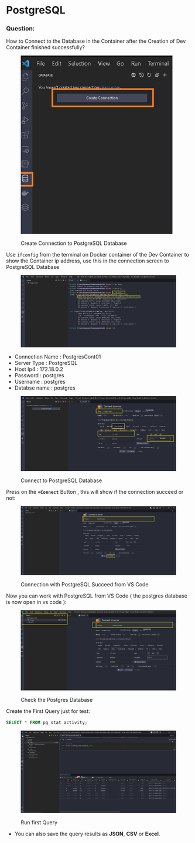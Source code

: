 # PostgreSQL

### Question:

How to Connect to the Database in the Container after the Creation of Dev Container finished successfully?

<figure><img src="../.gitbook/assets/01-connect-to-postgresql-database-from-vscode.png" alt=""><figcaption><p>Create Connection to PostgreSQL Database</p></figcaption></figure>

Use `ifconfig` from the terminal on Docker container of the Dev Container to show the Container ip address, use this in the connection screen to PostgreSQL Database

<figure><img src="../.gitbook/assets/04-ifconfig-command-in-docker-container.png" alt=""><figcaption></figcaption></figure>

* Connection Name : PostgresCont01
* Server Type : PostgreSQL
* Host Ip4 : 172.18.0.2
* Password : postgres
* Username : postgres
* Databse name : postgres

<figure><img src="../.gitbook/assets/02-connection-parameters--to-postgresql-database-from-vscode.png" alt=""><figcaption><p>Connect to PostgreSQL Database</p></figcaption></figure>

Press on the **`+Connect`** Button , this will show if the connection succeed or not:

<figure><img src="../.gitbook/assets/03-connection-success--to-postgresql-database-from-vscode.png" alt=""><figcaption><p>Connection with PostgreSQL Succeed from VS Code</p></figcaption></figure>

Now you can work with PostgreSQL from VS Code ( the postgres database is now open in vs code ):

<figure><img src="../.gitbook/assets/05-vscode-connected-to-postgresql.png" alt=""><figcaption><p>Check the Postgres Database</p></figcaption></figure>

Create the First Query just for test:

```sql
SELECT * FROM pg_stat_activity;
```

<figure><img src="../.gitbook/assets/06-create-the-first-query-for-postgresql-database.png" alt=""><figcaption><p>Run first Query</p></figcaption></figure>

* You can also save the query results as **JSON**, **CSV** or **Excel**.
